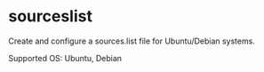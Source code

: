 # sourceslist

Create and configure a sources.list file for Ubuntu/Debian systems.

Supported OS: Ubuntu, Debian
